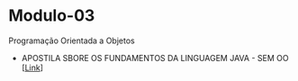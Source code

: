 # Modulo-03
Programação Orientada a Objetos

- APOSTILA SBORE OS FUNDAMENTOS DA LINGUAGEM JAVA - SEM OO [<a href="https://github.com/tech4jobs/Modulo-03/blob/master/FUNDAMENTOS%20DA%20LINGUAGEM%20JAVA%20-%20SEM%20OO.pdf">Link</a>]
